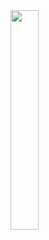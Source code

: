 <img src="https://images.sftcdn.net/images/t_app-cover-l,f_auto/p/a4d24262-9b29-11e6-b738-00163ec9f5fa/1910364793/hill-climb-racing-screenshot.png" width="30%">

